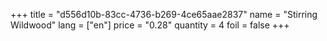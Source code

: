 +++
title = "d556d10b-83cc-4736-b269-4ce65aae2837"
name = "Stirring Wildwood"
lang = ["en"]
price = "0.28"
quantity = 4
foil = false
+++

